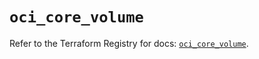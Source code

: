 # `oci_core_volume`

Refer to the Terraform Registry for docs: [`oci_core_volume`](https://registry.terraform.io/providers/oracle/oci/6.18.0/docs/resources/core_volume).
